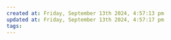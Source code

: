 ```yaml
---
created at: Friday, September 13th 2024, 4:57:13 pm
updated at: Friday, September 13th 2024, 4:57:17 pm
tags: 
---
```

